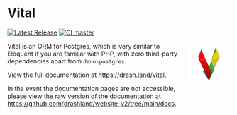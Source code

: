 # Vital

[![Latest Release](https://img.shields.io/github/release/drashland/vital.svg?color=bright_green&label=latest)](#)
[![CI master](https://img.shields.io/github/workflow/status/drashland/vital/main?label=ci%20-%20main)](#)

<img align="right" height="100" src="./logo.svg" alt="Vital logo">

Vital is an ORM for Postgres, which is very similar to Eloquent if you are
familiar with PHP, with zero third-party dependencies apart from
`deno-postgres`.

View the full documentation at https://drash.land/vital.

In the event the documentation pages are not accessible, please view the raw
version of the documentation at
https://github.com/drashland/website-v2/tree/main/docs.
